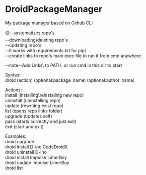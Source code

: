 # DroidPackageManager
My package manager based on Github CLI

🟡--systematizes repo's\
--downloading\deleting repo's\
--updating repo's\
--it works with requirements.txt for pip)\
--create links to repo's main exec file to run it from cmd anywhere


--note--Add Links\ to PATH, or run cmd in this dir to start

Syntax:\
droid (action) (optional:package_name) (optional:author_name)

Actions:\
install (installing\reinstalling new repo)\
uninstall (uninstalling repo)\
update (rewriting exist repo)\
list (opens repo links folder)\
upgrade (updates self)\
pass (starts currectly and just exit)\
exit (start and exit)

Examples:\
droid upgrade\
droid install D-ino CodeDroidX\
droid uninstall D-ino\
droid install Impulse LimerBoy\
droid update Impulse LimerBoy\
droid list
